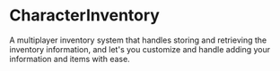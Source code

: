 # CharacterInventory
 A multiplayer inventory system that handles storing and retrieving the inventory information, and let's you customize and handle adding your information and items with ease. 
